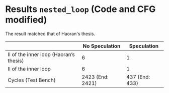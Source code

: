 # Results `nested_loop` (Code and CFG modified)

The result matched that of Haoran's thesis.

|                                        | No Speculation   | Speculation       |
|----------------------------------------|------------------|-------------------|
| II of the inner loop (Haoran’s thesis) | 6                | 1                 |
| II of the inner loop                   | 6                | 1                 |
| Cycles (Test Bench)                    | 2423 (End: 2421) | 437 (End: 433)    |
